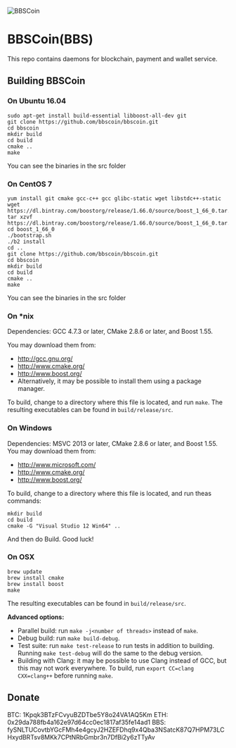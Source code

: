 ![BBSCoin](https://bbscoin.xyz/img/logos/logo.png "BBSCoin")

# BBSCoin(BBS)

This repo contains daemons for blockchain, payment and wallet service.

## Building BBSCoin 

### On Ubuntu 16.04

```
sudo apt-get install build-essential libboost-all-dev git
git clone https://github.com/bbscoin/bbscoin.git
cd bbscoin
mkdir build
cd build
cmake ..
make
```

You can see the binaries in the src folder

### On CentOS 7

```
yum install git cmake gcc-c++ gcc glibc-static wget libstdc++-static
wget https://dl.bintray.com/boostorg/release/1.66.0/source/boost_1_66_0.tar.gz
tar xzvf https://dl.bintray.com/boostorg/release/1.66.0/source/boost_1_66_0.tar.gz
cd boost_1_66_0
./bootstrap.sh
./b2 install
cd ..
git clone https://github.com/bbscoin/bbscoin.git
cd bbscoin
mkdir build
cd build
cmake ..
make
```

You can see the binaries in the src folder

### On *nix

Dependencies: GCC 4.7.3 or later, CMake 2.8.6 or later, and Boost 1.55.

You may download them from:

* http://gcc.gnu.org/
* http://www.cmake.org/
* http://www.boost.org/
* Alternatively, it may be possible to install them using a package manager.

To build, change to a directory where this file is located, and run `make`. The resulting executables can be found in `build/release/src`.

### On Windows
Dependencies: MSVC 2013 or later, CMake 2.8.6 or later, and Boost 1.55. You may download them from:

* http://www.microsoft.com/
* http://www.cmake.org/
* http://www.boost.org/

To build, change to a directory where this file is located, and run theas commands: 
```
mkdir build
cd build
cmake -G "Visual Studio 12 Win64" ..
```

And then do Build.
Good luck!

### On OSX
```
brew update
brew install cmake
brew install boost
make
```
The resulting executables can be found in `build/release/src`.

**Advanced options:**

* Parallel build: run `make -j<number of threads>` instead of `make`.
* Debug build: run `make build-debug`.
* Test suite: run `make test-release` to run tests in addition to building. Running `make test-debug` will do the same to the debug version.
* Building with Clang: it may be possible to use Clang instead of GCC, but this may not work everywhere. To build, run `export CC=clang CXX=clang++` before running `make`.

## Donate
BTC: 1Kpqk3BTzFCvyuBZDTbe5Y8o24VA1AQ5Km
ETH: 0x29da788fb4a162e97d64cc0ec1817af35fe14ad1
BBS: fySNLTUCovtbYGcFMh4e4gcyJ2HZEFDhq9x4Qba3NSatcK87Q7HPM73LCHxydBRTsv8MKk7CPtNRbGmbr3n7DfBi2y6zTTyAv

